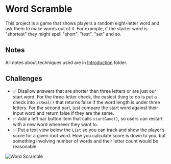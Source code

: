 # Word Scramble

This project is a game that shows players a random eight-letter word and ask them to make words out of it. For example, if the starter word is "shortest" they might spell "short", "test", "set" and so.

## Notes

All notes about techniques used are in [Introduction](https://github.com/Sangsom/100-Days-of-SwiftUI/tree/master/Project5%20-%20Word%20Scramble/Introduction) folder.

## Challenges

- ✅ Disallow answers that are shorter than three letters or are just our start word. For the three-letter check, the easiest thing to do is put a check into `isReal()` that returns false if the word length is under three letters. For the second part, just compare the start word against their input word and return false if they are the same.
- ✅ Add a left bar button item that calls `startGame()`, so users can restart with a new word whenever they want to.
- ✅ Put a text view below the `List` so you can track and show the player’s score for a given root word. How you calculate score is down to you, but something involving number of words and their letter count would be reasonable.

![Word Scramble](https://media.giphy.com/media/ZXB0riw362FZCcjO0s/giphy.gif)
